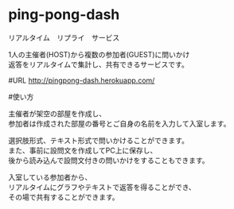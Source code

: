 # ping-pong-dash
リアルタイム　リプライ　サービス

1人の主催者(HOST)から複数の参加者(GUEST)に問いかけ<br>
返答をリアルタイムで集計し、共有できるサービスです。

#URL
http://pingpong-dash.herokuapp.com/

#使い方

主催者が架空の部屋を作成し、<br>
参加者は作成された部屋の番号とご自身の名前を入力して入室します。

選択肢形式、テキスト形式で問いかけることができます。<br>
また、事前に設問文を作成してPC上に保存し、<br>
後から読み込んで設問文付きの問いかけをすることもできます。

入室している参加者から、<br>
リアルタイムにグラフやテキストで返答を得ることができ、<br>
その場で共有することができます。
